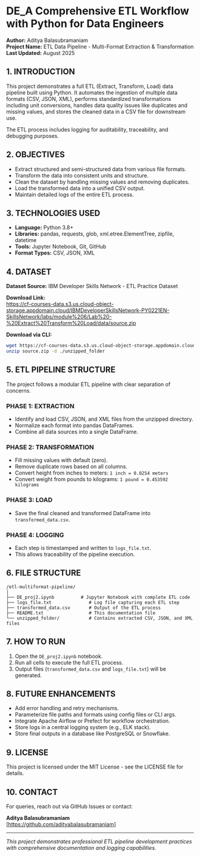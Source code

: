 # DE_A Comprehensive ETL Workflow with Python for Data Engineers

**Author:** Aditya Balasubramaniam  
**Project Name:** ETL Data Pipeline - Multi-Format Extraction & Transformation  
**Last Updated:** August 2025

## 1. INTRODUCTION

This project demonstrates a full ETL (Extract, Transform, Load) data pipeline built using Python. It automates the ingestion of multiple data formats (CSV, JSON, XML), performs standardized transformations including unit conversions, handles data quality issues like duplicates and missing values, and stores the cleaned data in a CSV file for downstream use.

The ETL process includes logging for auditability, traceability, and debugging purposes.

## 2. OBJECTIVES

- Extract structured and semi-structured data from various file formats.
- Transform the data into consistent units and structure.
- Clean the dataset by handling missing values and removing duplicates.
- Load the transformed data into a unified CSV output.
- Maintain detailed logs of the entire ETL process.

## 3. TECHNOLOGIES USED

- **Language:** Python 3.8+
- **Libraries:** pandas, requests, glob, xml.etree.ElementTree, zipfile, datetime
- **Tools:** Jupyter Notebook, Git, GitHub
- **Format Types:** CSV, JSON, XML

## 4. DATASET

**Dataset Source:** IBM Developer Skills Network - ETL Practice Dataset

**Download Link:**  
https://cf-courses-data.s3.us.cloud-object-storage.appdomain.cloud/IBMDeveloperSkillsNetwork-PY0221EN-SkillsNetwork/labs/module%206/Lab%20-%20Extract%20Transform%20Load/data/source.zip

**Download via CLI:**
```bash
wget https://cf-courses-data.s3.us.cloud-object-storage.appdomain.cloud/IBMDeveloperSkillsNetwork-PY0221EN-SkillsNetwork/labs/module%206/Lab%20-%20Extract%20Transform%20Load/data/source.zip
unzip source.zip -d ./unzipped_folder
```

## 5. ETL PIPELINE STRUCTURE

The project follows a modular ETL pipeline with clear separation of concerns.

### PHASE 1: EXTRACTION
- Identify and load CSV, JSON, and XML files from the unzipped directory.
- Normalize each format into pandas DataFrames.
- Combine all data sources into a single DataFrame.

### PHASE 2: TRANSFORMATION
- Fill missing values with default (zero).
- Remove duplicate rows based on all columns.
- Convert height from inches to meters: `1 inch = 0.0254 meters`
- Convert weight from pounds to kilograms: `1 pound = 0.453592 kilograms`

### PHASE 3: LOAD
- Save the final cleaned and transformed DataFrame into `transformed_data.csv`.

### PHASE 4: LOGGING
- Each step is timestamped and written to `logs_file.txt`.
- This allows traceability of the pipeline execution.

## 6. FILE STRUCTURE

```
/etl-multiformat-pipeline/
│
├── DE_proj2.ipynb          # Jupyter Notebook with complete ETL code
├── logs_file.txt              # Log file capturing each ETL step
├── transformed_data.csv       # Output of the ETL process
├── README.txt                 # This documentation file
└── unzipped_folder/           # Contains extracted CSV, JSON, and XML files
```

## 7. HOW TO RUN

1. Open the `DE_proj2.ipynb` notebook.
2. Run all cells to execute the full ETL process.
3. Output files (`transformed_data.csv` and `logs_file.txt`) will be generated.

## 8. FUTURE ENHANCEMENTS

- Add error handling and retry mechanisms.
- Parameterize file paths and formats using config files or CLI args.
- Integrate Apache Airflow or Prefect for workflow orchestration.
- Store logs in a central logging system (e.g., ELK stack).
- Store final outputs in a database like PostgreSQL or Snowflake.

## 9. LICENSE

This project is licensed under the MIT License - see the LICENSE file for details.

## 10. CONTACT

For queries, reach out via GitHub Issues or contact:

**Aditya Balasubramaniam**  
[https://github.com/adityabalasubramaniam]

---

*This project demonstrates professional ETL pipeline development practices with comprehensive documentation and logging capabilities.* 
